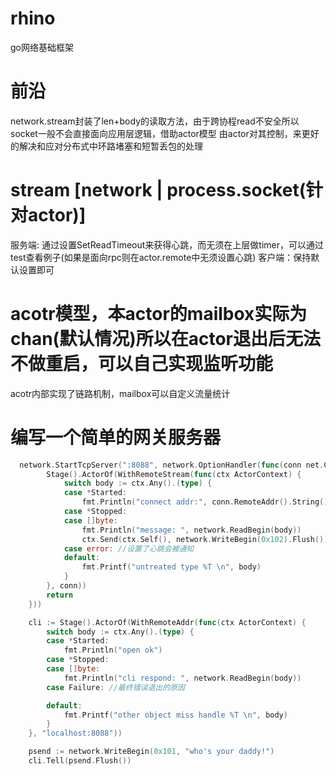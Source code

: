 # rhino
go网络基础框架
# 前沿
network.stream封装了len+body的读取方法，由于跨协程read不安全所以socket一般不会直接面向应用层逻辑，借助actor模型 由actor对其控制，来更好的解决和应对分布式中环路堵塞和短暂丢包的处理

# stream [network | process.socket(针对actor)]
服务端: 通过设置SetReadTimeout来获得心跳，而无须在上层做timer，可以通过test查看例子(如果是面向rpc则在actor.remote中无须设置心跳)
客户端：保持默认设置即可

# acotr模型，本actor的mailbox实际为chan(默认情况)所以在actor退出后无法不做重启，可以自己实现监听功能
acotr内部实现了链路机制，mailbox可以自定义流量统计

# 编写一个简单的网关服务器
```go
  network.StartTcpServer(":8088", network.OptionHandler(func(conn net.Conn) (err error) {
		Stage().ActorOf(WithRemoteStream(func(ctx ActorContext) {
			switch body := ctx.Any().(type) {
			case *Started:
				fmt.Println("connect addr:", conn.RemoteAddr().String())
			case *Stopped:
			case []byte:
				fmt.Println("message: ", network.ReadBegin(body))
				ctx.Send(ctx.Self(), network.WriteBegin(0x102).Flush())
			case error: //设置了心跳会被通知
			default:
				fmt.Printf("untreated type %T \n", body)
			}
		}, conn))
		return
	}))

	cli := Stage().ActorOf(WithRemoteAddr(func(ctx ActorContext) {
		switch body := ctx.Any().(type) {
		case *Started:
			fmt.Println("open ok")
		case *Stopped:
		case []byte:
			fmt.Println("cli respond: ", network.ReadBegin(body))
		case Failure: //最终错误退出的原因

		default:
			fmt.Printf("other object miss handle %T \n", body)
		}
	}, "localhost:8088"))

	psend := network.WriteBegin(0x101, "who's your daddy!")
	cli.Tell(psend.Flush())
```
